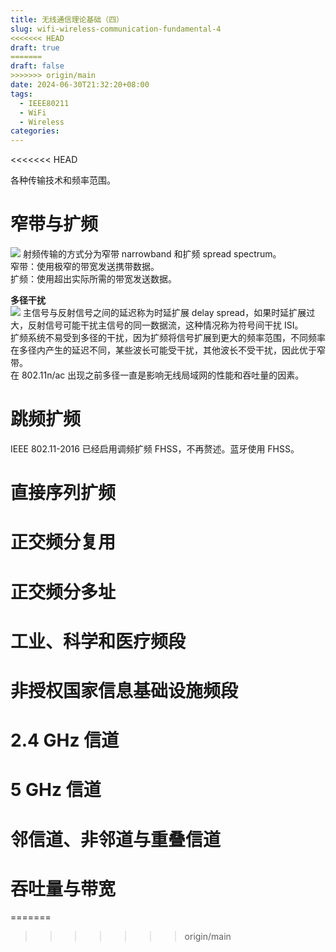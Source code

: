 ```yaml
---
title: 无线通信理论基础（四）
slug: wifi-wireless-communication-fundamental-4
<<<<<<< HEAD
draft: true
=======
draft: false
>>>>>>> origin/main
date: 2024-06-30T21:32:20+08:00
tags:
  - IEEE80211
  - WiFi
  - Wireless
categories:
---
```

<<<<<<< HEAD


各种传输技术和频率范围。<br>

# 窄带与扩频
![](https://img.jacksonwang28.top/2024/06/13e863e07b7ef254346f03794ad711df.png)
射频传输的方式分为窄带 narrowband 和扩频 spread spectrum。<br>
窄带：使用极窄的带宽发送携带数据。<br>
扩频：使用超出实际所需的带宽发送数据。<br>

**多径干扰**<br>
![](https://img.jacksonwang28.top/2024/06/3b0bac646faef2045c408753b7248cc6.png)
主信号与反射信号之间的延迟称为时延扩展 delay spread，如果时延扩展过大，反射信号可能干扰主信号的同一数据流，这种情况称为符号间干扰 ISI。<br>
扩频系统不易受到多径的干扰，因为扩频将信号扩展到更大的频率范围，不同频率在多径内产生的延迟不同，某些波长可能受干扰，其他波长不受干扰，因此优于窄带。<br>
在 802.11n/ac 出现之前多径一直是影响无线局域网的性能和吞吐量的因素。<br>

# 跳频扩频
IEEE 802.11-2016 已经启用调频扩频 FHSS，不再赘述。蓝牙使用 FHSS。<br>

# 直接序列扩频



# 正交频分复用



# 正交频分多址



# 工业、科学和医疗频段


# 非授权国家信息基础设施频段


# 2.4 GHz 信道


# 5 GHz 信道


# 邻信道、非邻道与重叠信道



# 吞吐量与带宽


=======
>>>>>>> origin/main
